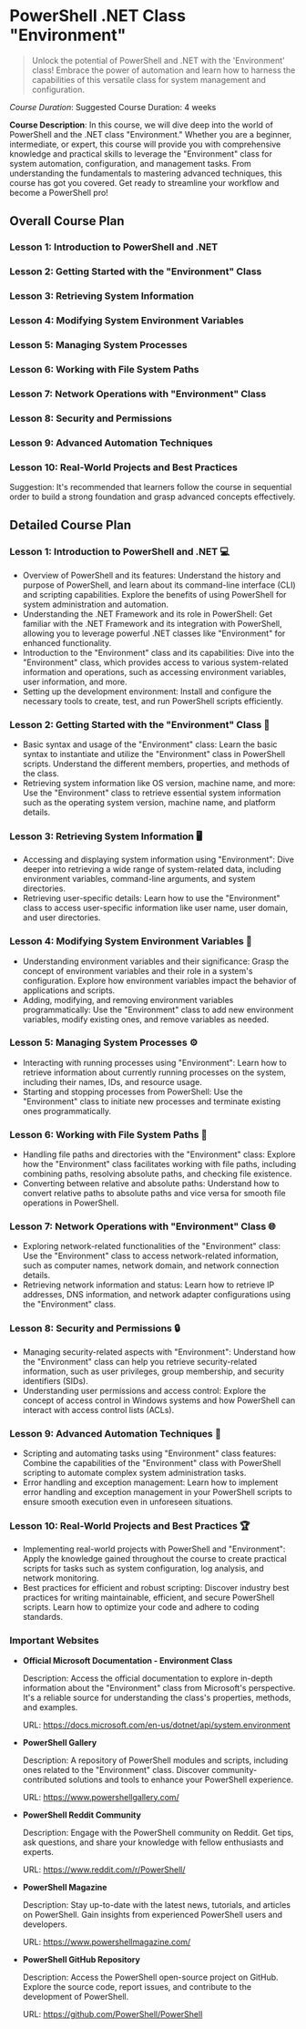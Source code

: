 # PowerShell .NET Class "Environment"

> Unlock the potential of PowerShell and .NET with the 'Environment' class! Embrace the power of automation and learn how to harness the capabilities of this versatile class for system management and configuration.

*Course Duration*: Suggested Course Duration: 4 weeks

**Course Description**:
In this course, we will dive deep into the world of PowerShell and the .NET class "Environment." Whether you are a beginner, intermediate, or expert, this course will provide you with comprehensive knowledge and practical skills to leverage the "Environment" class for system automation, configuration, and management tasks. From understanding the fundamentals to mastering advanced techniques, this course has got you covered. Get ready to streamline your workflow and become a PowerShell pro!

## Overall Course Plan

### Lesson 1: Introduction to PowerShell and .NET

### Lesson 2: Getting Started with the "Environment" Class

### Lesson 3: Retrieving System Information

### Lesson 4: Modifying System Environment Variables

### Lesson 5: Managing System Processes

### Lesson 6: Working with File System Paths

### Lesson 7: Network Operations with "Environment" Class

### Lesson 8: Security and Permissions

### Lesson 9: Advanced Automation Techniques

### Lesson 10: Real-World Projects and Best Practices

Suggestion: It's recommended that learners follow the course in sequential order to build a strong foundation and grasp advanced concepts effectively.

## Detailed Course Plan

### Lesson 1: Introduction to PowerShell and .NET 💻

- Overview of PowerShell and its features: Understand the history and purpose of PowerShell, and learn about its command-line interface (CLI) and scripting capabilities. Explore the benefits of using PowerShell for system administration and automation.
- Understanding the .NET Framework and its role in PowerShell: Get familiar with the .NET Framework and its integration with PowerShell, allowing you to leverage powerful .NET classes like "Environment" for enhanced functionality.
- Introduction to the "Environment" class and its capabilities: Dive into the "Environment" class, which provides access to various system-related information and operations, such as accessing environment variables, user information, and more.
- Setting up the development environment: Install and configure the necessary tools to create, test, and run PowerShell scripts efficiently.

### Lesson 2: Getting Started with the "Environment" Class 📜

- Basic syntax and usage of the "Environment" class: Learn the basic syntax to instantiate and utilize the "Environment" class in PowerShell scripts. Understand the different members, properties, and methods of the class.
- Retrieving system information like OS version, machine name, and more: Use the "Environment" class to retrieve essential system information such as the operating system version, machine name, and platform details.

### Lesson 3: Retrieving System Information 🖥️

- Accessing and displaying system information using "Environment": Dive deeper into retrieving a wide range of system-related data, including environment variables, command-line arguments, and system directories.
- Retrieving user-specific details: Learn how to use the "Environment" class to access user-specific information like user name, user domain, and user directories.

### Lesson 4: Modifying System Environment Variables 🔧

- Understanding environment variables and their significance: Grasp the concept of environment variables and their role in a system's configuration. Explore how environment variables impact the behavior of applications and scripts.
- Adding, modifying, and removing environment variables programmatically: Use the "Environment" class to add new environment variables, modify existing ones, and remove variables as needed.

### Lesson 5: Managing System Processes ⚙️

- Interacting with running processes using "Environment": Learn how to retrieve information about currently running processes on the system, including their names, IDs, and resource usage.
- Starting and stopping processes from PowerShell: Use the "Environment" class to initiate new processes and terminate existing ones programmatically.

### Lesson 6: Working with File System Paths 📂

- Handling file paths and directories with the "Environment" class: Explore how the "Environment" class facilitates working with file paths, including combining paths, resolving absolute paths, and checking file existence.
- Converting between relative and absolute paths: Understand how to convert relative paths to absolute paths and vice versa for smooth file operations in PowerShell.

### Lesson 7: Network Operations with "Environment" Class 🌐

- Exploring network-related functionalities of the "Environment" class: Use the "Environment" class to access network-related information, such as computer names, network domain, and network connection details.
- Retrieving network information and status: Learn how to retrieve IP addresses, DNS information, and network adapter configurations using the "Environment" class.

### Lesson 8: Security and Permissions 🔒

- Managing security-related aspects with "Environment": Understand how the "Environment" class can help you retrieve security-related information, such as user privileges, group membership, and security identifiers (SIDs).
- Understanding user permissions and access control: Explore the concept of access control in Windows systems and how PowerShell can interact with access control lists (ACLs).

### Lesson 9: Advanced Automation Techniques 🚀

- Scripting and automating tasks using "Environment" class features: Combine the capabilities of the "Environment" class with PowerShell scripting to automate complex system administration tasks.
- Error handling and exception management: Learn how to implement error handling and exception management in your PowerShell scripts to ensure smooth execution even in unforeseen situations.

### Lesson 10: Real-World Projects and Best Practices 🏆

- Implementing real-world projects with PowerShell and "Environment": Apply the knowledge gained throughout the course to create practical scripts for tasks such as system configuration, log analysis, and network monitoring.
- Best practices for efficient and robust scripting: Discover industry best practices for writing maintainable, efficient, and secure PowerShell scripts. Learn how to optimize your code and adhere to coding standards.


### Important Websites

- **Official Microsoft Documentation - Environment Class**

    Description: Access the official documentation to explore in-depth information about the "Environment" class from Microsoft's perspective. It's a reliable source for understanding the class's properties, methods, and examples.

    URL: <https://docs.microsoft.com/en-us/dotnet/api/system.environment>

- **PowerShell Gallery**

    Description: A repository of PowerShell modules and scripts, including ones related to the "Environment" class. Discover community-contributed solutions and tools to enhance your PowerShell experience.

    URL: <https://www.powershellgallery.com/>

- **PowerShell Reddit Community**

    Description: Engage with the PowerShell community on Reddit. Get tips, ask questions, and share your knowledge with fellow enthusiasts and experts.

    URL: <https://www.reddit.com/r/PowerShell/>

- **PowerShell Magazine**

    Description: Stay up-to-date with the latest news, tutorials, and articles on PowerShell. Gain insights from experienced PowerShell users and developers.

    URL: <https://www.powershellmagazine.com/>

- **PowerShell GitHub Repository**

    Description: Access the PowerShell open-source project on GitHub. Explore the source code, report issues, and contribute to the development of PowerShell.

    URL: <https://github.com/PowerShell/PowerShell>